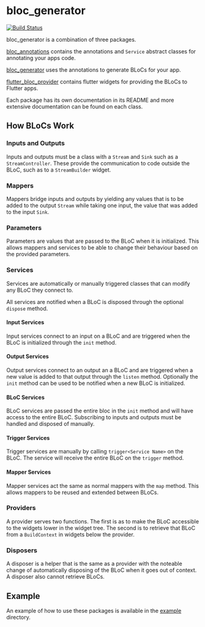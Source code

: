 # bloc_generator

[![Build Status](https://api.cirrus-ci.com/github/CallumIddon/bloc_generator.svg)](https://cirrus-ci.com/github/CallumIddon/bloc_generator)

bloc_generator is a combination of three packages.

[bloc_annotations](https://github.com/CallumIddon/bloc_generator/tree/master/bloc_annotations)
contains the annotations and `Service` abstract classes for
annotating your apps code.

[bloc_generator](https://github.com/CallumIddon/bloc_generator/tree/master/bloc_generator)
uses the annotations to generate BLoCs for your app.

[flutter_bloc_provider](https://github.com/CallumIddon/bloc_generator/tree/master/flutter_bloc_provider)
contains flutter widgets for providing the BLoCs to Flutter apps.

Each package has its own documentation in its README and more extensive
documentation can be found on each class.

## How BLoCs Work

### Inputs and Outputs

Inputs and outputs must be a class with a `Stream` and `Sink` such as a
`StreamController`. These provide the communication to code outside the BLoC,
such as to a `StreamBuilder` widget.

### Mappers

Mappers bridge inputs and outputs by yielding any values that is to be added to
the output `Stream` while taking one input, the value that was added to the
input `Sink`.

### Parameters

Parameters are values that are passed to the BLoC when it is initialized. This
allows mappers and services to be able to change their behaviour based on the
provided parameters.

### Services

Services are automatically or manually triggered classes that can modify any
BLoC they connect to.

All services are notified when a BLoC is disposed through the optional `dispose`
method.

#### Input Services

Input services connect to an input on a BLoC and are triggered when the BLoC is
initialized through the `init` method.

#### Output Services

Output services connect to an output an a BLoC and are triggered when a new
value is added to that output through the `listen` method. Optionally the `init`
method can be used to be notified when a new BLoC is initialized.

#### BLoC Services

BLoC services are passed the entire bloc in the `init` method and will have
access to the entire BLoC. Subscribing to inputs and outputs must be handled and
disposed of manually.

#### Trigger Services

Trigger services are manually by calling `trigger<Service Name>` on the BLoC.
The service will receive the entire BLoC on the `trigger` method.

#### Mapper Services

Mapper services act the same as normal mappers with the `map` method. This
allows mappers to be reused and extended between BLoCs.

### Providers

A provider serves two functions. The first is as to make the BLoC accessible to
the widgets lower in the widget tree. The second is to retrieve that BLoC
from a `BuildContext` in widgets below the provider.

### Disposers

A disposer is a helper that is the same as a provider with the noteable
change of automatically disposing of the BLoC when it goes out of context. A
disposer also cannot retrieve BLoCs.

## Example

An example of how to use these packages is available in the
[example](https://github.com/CallumIddon/bloc_generator/tree/master/example)
directory.
